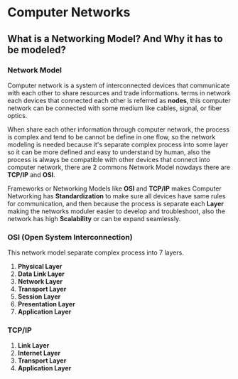 # Computer Networks #

## What is a Networking Model? And Why it has to be modeled? ##

### Network Model ###
Computer network is a system of interconnected devices that communicate with each other to share resources and trade informations. terms in network each devices that connected each other is referred as **nodes**, this computer network can be connected with some medium like cables, signal, or fiber optics. 

When share each other information through computer network, the process is complex and tend to be cannot be define in one flow, so the network modeling is needed because it's separate complex process into some layer so it can be more defined and easy to understand by human, also the process is always be compatible  with other devices that connect into computer network, there are 2 commons Network Model nowdays there are **TCP/IP** and **OSI**.

Frameworks or Networking Models like **OSI** and **TCP/IP** makes Computer Networking has **Standardization** to make sure all devices have same rules for communication, and then because the process is separate each **Layer** making the networks moduler easier to develop and troubleshoot, also the network has high **Scalability** or can be expand seamlessly.   

### OSI (Open System Interconnection) ###
This network model separate complex process into 7 layers. 
1. **Physical Layer**   
2. **Data Link Layer** 
3. **Network Layer**
4. **Transport Layer**
5. **Session Layer**
6. **Presentation Layer**
7. **Application Layer**

### TCP/IP  ###
1. **Link Layer**
2. **Internet Layer**
3. **Transport Layer**
4. **Application Layer**

